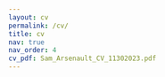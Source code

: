 ```yaml
---
layout: cv
permalink: /cv/
title: cv
nav: true
nav_order: 4
cv_pdf: Sam_Arsenault_CV_11302023.pdf
---
```

